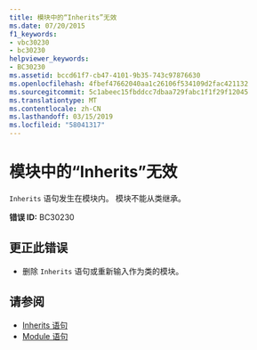 ```yaml
---
title: 模块中的“Inherits”无效
ms.date: 07/20/2015
f1_keywords:
- vbc30230
- bc30230
helpviewer_keywords:
- BC30230
ms.assetid: bccd61f7-cb47-4101-9b35-743c97876630
ms.openlocfilehash: 4fbef47662040aa1c26106f534109d2fac421132
ms.sourcegitcommit: 5c1abeec15fbddcc7dbaa729fabc1f1f29f12045
ms.translationtype: MT
ms.contentlocale: zh-CN
ms.lasthandoff: 03/15/2019
ms.locfileid: "58041317"
---
```

# <a name="inherits-not-valid-in-modules"></a>模块中的“Inherits”无效
`Inherits` 语句发生在模块内。 模块不能从类继承。  
  
 **错误 ID:** BC30230  
  
## <a name="to-correct-this-error"></a>更正此错误  
  
-   删除 `Inherits` 语句或重新输入作为类的模块。  
  
## <a name="see-also"></a>请参阅

- [Inherits 语句](../../visual-basic/language-reference/statements/inherits-statement.md)
- [Module 语句](../../visual-basic/language-reference/statements/module-statement.md)
